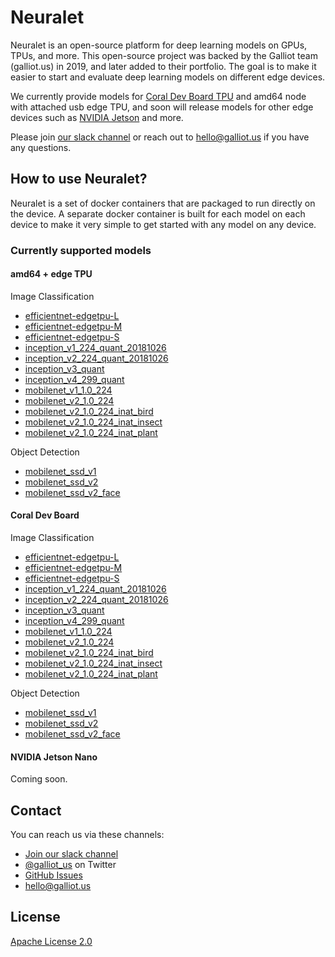 # Neuralet

Neuralet is an open-source platform for deep learning models on GPUs, TPUs, and more. This open-source project was backed by the Galliot team (galliot.us) in 2019, and later added to their portfolio. The goal is to make it easier to start and evaluate deep learning models on different edge devices.

We currently provide models for [Coral Dev Board TPU](https://coral.ai/products/dev-board/) and amd64 node with attached usb edge TPU, and soon will release models for other edge devices such as [NVIDIA Jetson](https://developer.nvidia.com/embedded/jetson-nano-developer-kit) and more. 

Please join [our slack channel](https://join.slack.com/t/neuralet/shared_invite/zt-g1w9o45u-Y4R2tADwdGBCruxuAAKgJA) or reach out to hello@galliot.us if you have any questions. 

## How to use Neuralet?

Neuralet is a set of docker containers that are packaged to run directly on the device. A separate docker container is built for each model on each device to make it very simple to get started with any model on any device.

### Currently supported models

#### amd64 + edge TPU
Image Classification
* [efficientnet-edgetpu-L](https://github.com/galliot-us/neuralet/tree/master/amd64/efficientnet-edgetpu-L)
* [efficientnet-edgetpu-M](https://github.com/galliot-us/neuralet/tree/master/amd64/efficientnet-edgetpu-M)
* [efficientnet-edgetpu-S](https://github.com/galliot-us/neuralet/tree/master/amd64/efficientnet-edgetpu-S)
* [inception_v1_224_quant_20181026](https://github.com/galliot-us/neuralet/tree/master/amd64/inception_v1_224_quant_20181026)
* [inception_v2_224_quant_20181026](https://github.com/galliot-us/neuralet/tree/master/amd64/inception_v2_224_quant_20181026)
* [inception_v3_quant](https://github.com/galliot-us/neuralet/tree/master/amd64/inception_v3_quant)
* [inception_v4_299_quant](https://github.com/galliot-us/neuralet/tree/master/amd64/inception_v4_299_quant)
* [mobilenet_v1_1.0_224](https://github.com/galliot-us/neuralet/tree/master/amd64/mobilenet_v1_1.0_224)
* [mobilenet_v2_1.0_224](https://github.com/galliot-us/neuralet/tree/master/amd64/mobilenet_v2_1.0_224)
* [mobilenet_v2_1.0_224_inat_bird](https://github.com/galliot-us/neuralet/tree/master/amd64/mobilenet_v2_1.0_224_inat_bird)
* [mobilenet_v2_1.0_224_inat_insect](https://github.com/galliot-us/neuralet/tree/master/amd64/mobilenet_v2_1.0_224_inat_insect)
* [mobilenet_v2_1.0_224_inat_plant](https://github.com/galliot-us/neuralet/tree/master/amd64/mobilenet_v2_1.0_224_inat_plant)

Object Detection
* [mobilenet_ssd_v1](https://github.com/galliot-us/neuralet/tree/master/amd64/mobilenet_ssd_v1)
* [mobilenet_ssd_v2](https://github.com/galliot-us/neuralet/tree/master/amd64/mobilenet_ssd_v2)
* [mobilenet_ssd_v2_face](https://github.com/galliot-us/neuralet/tree/master/amd64/mobilenet_ssd_v2_face)

#### Coral Dev Board
Image Classification
* [efficientnet-edgetpu-L](https://github.com/galliot-us/neuralet/tree/master/coral-dev-board/efficientnet-edgetpu-L)
* [efficientnet-edgetpu-M](https://github.com/galliot-us/neuralet/tree/master/coral-dev-board/efficientnet-edgetpu-M)
* [efficientnet-edgetpu-S](https://github.com/galliot-us/neuralet/tree/master/coral-dev-board/efficientnet-edgetpu-S)
* [inception_v1_224_quant_20181026](https://github.com/galliot-us/neuralet/tree/master/coral-dev-board/inception_v1_224_quant_20181026)
* [inception_v2_224_quant_20181026](https://github.com/galliot-us/neuralet/tree/master/coral-dev-board/inception_v2_224_quant_20181026)
* [inception_v3_quant](https://github.com/neuralet/neuralet/tree/master/coral-dev-board/inception_v3_quant)
* [inception_v4_299_quant](https://github.com/neuralet/neuralet/tree/master/coral-dev-board/inception_v4_299_quant)
* [mobilenet_v1_1.0_224](https://github.com/neuralet/neuralet/tree/master/coral-dev-board/mobilenet_v1_1.0_224)
* [mobilenet_v2_1.0_224](https://github.com/neuralet/neuralet/tree/master/coral-dev-board/mobilenet_v2_1.0_224)
* [mobilenet_v2_1.0_224_inat_bird](https://github.com/neuralet/neuralet/tree/master/coral-dev-board/mobilenet_v2_1.0_224_inat_bird)
* [mobilenet_v2_1.0_224_inat_insect](https://github.com/neuralet/neuralet/tree/master/coral-dev-board/mobilenet_v2_1.0_224_inat_insect)
* [mobilenet_v2_1.0_224_inat_plant](https://github.com/neuralet/neuralet/tree/master/coral-dev-board/mobilenet_v2_1.0_224_inat_plant)

Object Detection
* [mobilenet_ssd_v1](https://github.com/neuralet/neuralet/tree/master/coral-dev-board/mobilenet_ssd_v1)
* [mobilenet_ssd_v2](https://github.com/neuralet/neuralet/tree/master/coral-dev-board/mobilenet_ssd_v2)
* [mobilenet_ssd_v2_face](https://github.com/neuralet/neuralet/tree/master/coral-dev-board/mobilenet_ssd_v2_face)

#### NVIDIA Jetson Nano
Coming soon.

## Contact

You can reach us via these channels:
- [Join our slack channel](https://join.slack.com/t/neuralet/shared_invite/zt-g1w9o45u-Y4R2tADwdGBCruxuAAKgJA)
- [@galliot_us](https://twitter.com/Galliot_us) on Twitter
- [GitHub Issues](https://github.com/galliot-us/models/issues)
- [hello@galliot.us](mailto:hello@galliot.us?subject=Hello)

## License
[Apache License 2.0](https://github.com/neuralet/neuralet/blob/master/LICENCE)
